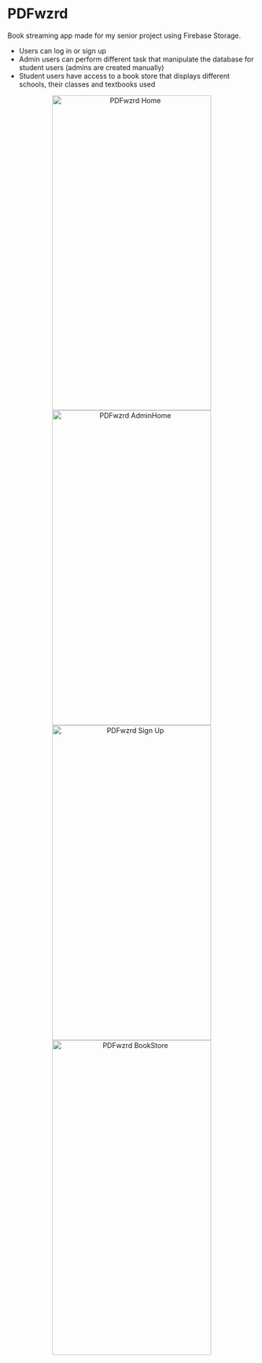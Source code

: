 # PDFwzrd
Book streaming app made for my senior project using Firebase Storage.
<ul>
  <li>Users can log in or sign up</li>
  <li>Admin users can perform different task that manipulate the database for student users (admins are created manually) </li>
  <li>Student users have access to a book store that displays different schools, their classes and textbooks used</li>
</ul> 
<p align="center">
<img src="https://live.staticflickr.com/65535/47977639587_d23d563b88_z.jpg" width="323" height="640" alt="PDFwzrd Home">
<img src="https://live.staticflickr.com/65535/47977640617_64dfc2bc21_z.jpg" width="323" height="640" alt="PDFwzrd AdminHome">
<img src="https://live.staticflickr.com/65535/47977639602_0d9311c8df_z.jpg" width="323" height="640" alt="PDFwzrd Sign Up">
<img src="https://live.staticflickr.com/65535/47977642003_cd42a0892d_z.jpg" width="323" height="640" alt="PDFwzrd BookStore">
</p>
